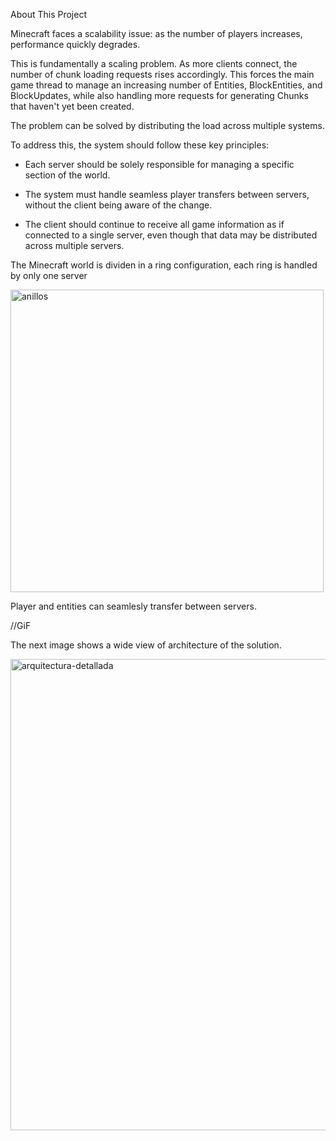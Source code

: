 
About This Project

Minecraft faces a scalability issue: as the number of players increases, performance quickly degrades.

This is fundamentally a scaling problem. As more clients connect, the number of chunk loading requests rises accordingly. This forces the main game thread to manage an increasing number of Entities, BlockEntities, and BlockUpdates, while also handling more requests for generating Chunks that haven't yet been created.

The problem can be solved by distributing the load across multiple systems.

To address this, the system should follow these key principles:

- Each server should be solely responsible for managing a specific section of the world.

- The system must handle seamless player transfers between servers, without the client being aware of the change.

- The client should continue to receive all game information as if connected to a single server, even though that data may be distributed across multiple servers.

The Minecraft world is dividen in a ring configuration, each ring is handled by only one server

<img width="501" height="484" alt="anillos" src="https://github.com/user-attachments/assets/b82bb872-19be-4c9a-9b56-30bdfe7d4b5d" />

Player and entities can seamlesly transfer between servers.

//GiF

The next image shows a wide view of architecture of the solution.

<img width="1692" height="754" alt="arquitectura-detallada" src="https://github.com/user-attachments/assets/07a3007f-21bc-41e7-ab1d-047b56b9d01a" />

